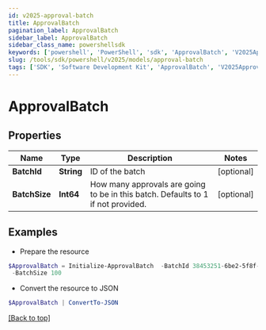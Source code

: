 ```yaml
---
id: v2025-approval-batch
title: ApprovalBatch
pagination_label: ApprovalBatch
sidebar_label: ApprovalBatch
sidebar_class_name: powershellsdk
keywords: ['powershell', 'PowerShell', 'sdk', 'ApprovalBatch', 'V2025ApprovalBatch'] 
slug: /tools/sdk/powershell/v2025/models/approval-batch
tags: ['SDK', 'Software Development Kit', 'ApprovalBatch', 'V2025ApprovalBatch']
---
```



# ApprovalBatch

## Properties

Name | Type | Description | Notes
------------ | ------------- | ------------- | -------------
**BatchId** | **String** | ID of the batch | [optional] 
**BatchSize** | **Int64** | How many approvals are going to be in this batch. Defaults to 1 if not provided. | [optional] 

## Examples

- Prepare the resource
```powershell
$ApprovalBatch = Initialize-ApprovalBatch  -BatchId 38453251-6be2-5f8f-df93-5ce19e295837 `
 -BatchSize 100
```

- Convert the resource to JSON
```powershell
$ApprovalBatch | ConvertTo-JSON
```


[[Back to top]](#) 

